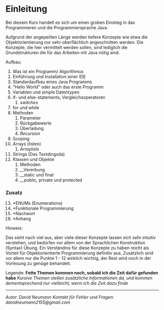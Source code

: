 # Einleitung

Bei diesem Kurs handelt es sich um einen groben Einstieg in das Programmieren und die Programmiersprache Java.

Aufgrund der angepeilten Länge werden tiefere Konzepte wie etwa die Objektorientierung nur sehr oberflächlich angeschnitten werden. Die Konzepte, die hier vermittelt werden sollen, sind lediglich die Grundstrukturen die für das Arbeiten mit Java nötig sind.

Aufbau:

1. Was ist ein Programm/ Algorithmus
2. Einführung und Installation einer IDE
3. Standardaufbau eines Java Programms
4. "Hello World" oder auch das erste Programm
5. Variablen und simple Datentypen 
6. if- und else-statements, Vergleichsoperatoren
	1. *switches*
7. for und while
8. Methoden
	1. Parameter
	2. Rückgabewerte
	3. Überladung
	4. *Recursion*
9. Scoping
10. Arrays (listen)
	1. *Arraylists*
11. Strings (Das Textdingsda)
12. Klassen und Objekte
	1. Methoden
	2. __Vererbung
	3. __static und final
	4. __public, private und protected

### Zusatz
13. *ENUMs (Enumerations)
14. *Funktionale Programmierung
15. *Nachwort
16. *Anhang

Hinweis:

Das sieht nach viel aus, aber viele dieser Konzepte lassen sich sehr intuitiv verstehen, und bedürfen vor allem von der Sprachlichen Konstruktion (Syntax) Übung. Ein Verständnis für diese Konzepte zu haben reicht als Vorteil für Objektorientierte Programmierung definitiv aus. Zusätzlich sind vor allem nur die Punkte 1 - 12 wirklich wichtig, der Rest wird noch in der Vorlesung zu genüge behandelt.

Legende:
__Fette Themen kommen noch, sobald ich die Zeit dafür gefunden habe__
*Kursive Themen stellen zusätzliche Informationen da, und kommen dementsprechend nur vielleicht, wenn ich die Zeit dazu finde*
<br />

---
_Autor: David Neumann_
_Kontakt für Fehler und Fragen: davidneumann2155@gmail.com_